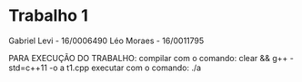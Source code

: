 # Trabalho 1
Gabriel Levi - 16/0006490
Léo Moraes - 16/0011795

PARA EXECUÇÃO DO TRABALHO:
compilar com o comando: clear && g++ -std=c++11 -o a t1.cpp
executar com o comando: ./a
